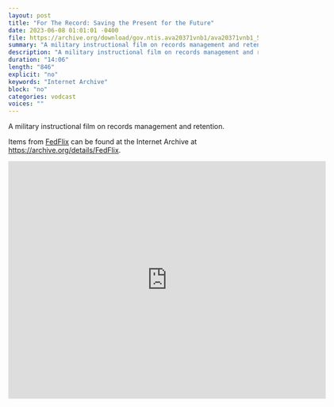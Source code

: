 ```yaml
---
layout: post
title: "For The Record: Saving the Present for the Future"
date: 2023-06-08 01:01:01 -0400
file: https://archive.org/download/gov.ntis.ava20371vnb1/ava20371vnb1_512kb.mp4
summary: "A military instructional film on records management and retention."
description: "A military instructional film on records management and retention."
duration: "14:06"
length: "846"
explicit: "no" 
keywords: "Internet Archive"
block: "no" 
categories: vodcast
voices: ""
---
```

A military instructional film on records management and retention.

Items from [FedFlix](https://archive.org/details/FedFlix?and%5B%5D=languageSorter%3A%22English%22&and%5B%5D=subject%3A%22dod.gov%22&and%5B%5D=subject%3A%22ntis.gov%22&and%5B%5D=subject%3A%22defenseimagery.mil%22&and%5B%5D=subject%3A%22usdoj.gov%22&and%5B%5D=subject%3A%22senate.gov%22&and%5B%5D=subject%3A%22dot.gov%22&and%5B%5D=subject%3A%22army.mil%22&and%5B%5D=subject%3A%22emergency+response%22&and%5B%5D=subject%3A%22frbsf.gov%22&and%5B%5D=subject%3A%22FBI%22&and%5B%5D=subject%3A%22domestic+preparedness%22&and%5B%5D=subject%3A%22emergency+education+network%22&and%5B%5D=subject%3A%22emergency+medical+system%22&and%5B%5D=subject%3A%22first+responders%22&and%5B%5D=subject%3A%22navy.mil%22&and%5B%5D=subject%3A%22treasury.gov%22&and%5B%5D=subject%3A%22usmint.gov%22&and%5B%5D=subject%3A%22war.gov%22&sort=week&page=1) can be found at the Internet Archive at <https://archive.org/details/FedFlix>.

<iframe src="https://archive.org/embed/gov.ntis.ava20371vnb1" width="640" height="480" frameborder="0" webkitallowfullscreen="true" mozallowfullscreen="true" allowfullscreen></iframe>
